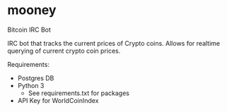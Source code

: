 # mooney
Bitcoin IRC Bot

IRC bot that tracks the current prices of Crypto coins.
Allows for realtime querying of current crypto coin prices.

Requirements:
  * Postgres DB
  * Python 3
    * See requirements.txt for packages
  * API Key for WorldCoinIndex
